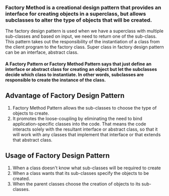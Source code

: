 ### Factory Method is a creational design pattern that provides an interface for creating objects in a superclass, but allows subclasses to alter the type of objects that will be created.
The factory design pattern is used when we have a superclass with multiple sub-classes and based on input, we need to return one of the sub-class. This pattern takes out the responsibility of the instantiation of a class from the client program to the factory class.
Super class in factory design pattern can be an interface, abstract class.


#### A Factory Pattern or Factory Method Pattern says that just define an interface or abstract class for creating an object but let the subclasses decide which class to instantiate. In other words, subclasses are responsible to create the instance of the class.


## Advantage of Factory Design Pattern
1. Factory Method Pattern allows the sub-classes to choose the type of objects to create.
2. It promotes the loose-coupling by eliminating the need to bind application-specific classes into the code. That means the code interacts solely with the resultant interface or abstract class, so that it will work with any classes that implement that interface or that extends that abstract class.

## Usage of Factory Design Pattern

1. When a class doesn't know what sub-classes will be required to create
2. When a class wants that its sub-classes specify the objects to be created.
3. When the parent classes choose the creation of objects to its sub-classes.
